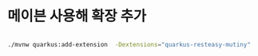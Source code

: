 # 메이븐 사용해 확장 추가


```bash

./mvnw quarkus:add-extension  -Dextensions="quarkus-resteasy-mutiny"

```
